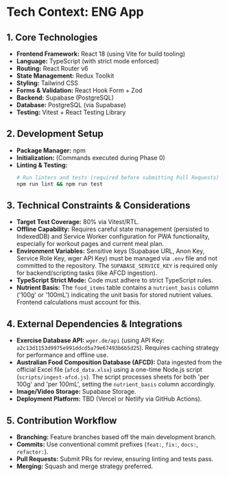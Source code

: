 # Tech Context: ENG App

## 1. Core Technologies

*   **Frontend Framework:** React 18 (using Vite for build tooling)
*   **Language:** TypeScript (with strict mode enforced)
*   **Routing:** React Router v6
*   **State Management:** Redux Toolkit
*   **Styling:** Tailwind CSS
*   **Forms & Validation:** React Hook Form + Zod
*   **Backend:** Supabase (PostgreSQL)
*   **Database:** PostgreSQL (via Supabase)
*   **Testing:** Vitest + React Testing Library

## 2. Development Setup

*   **Package Manager:** npm
*   **Initialization:** (Commands executed during Phase 0)
*   **Linting & Testing:**
    ```bash
    # Run linters and tests (required before submitting Pull Requests)
    npm run lint && npm run test
    ```

## 3. Technical Constraints & Considerations

*   **Target Test Coverage:** 80% via Vitest/RTL.
*   **Offline Capability:** Requires careful state management (persisted to IndexedDB) and Service Worker configuration for PWA functionality, especially for workout pages and current meal plan.
*   **Environment Variables:** Sensitive keys (Supabase URL, Anon Key, Service Role Key, wger API Key) must be managed via `.env` file and not committed to the repository. The `SUPABASE_SERVICE_KEY` is required only for backend/scripting tasks (like AFCD ingestion).
*   **TypeScript Strict Mode:** Code must adhere to strict TypeScript rules.
*   **Nutrient Basis:** The `food_items` table contains a `nutrient_basis` column ('100g' or '100mL') indicating the unit basis for stored nutrient values. Frontend calculations must account for this.

## 4. External Dependencies & Integrations

*   **Exercise Database API:** `wger.de/api` (using API Key: `a2c13d1153d9975e991ddcd5a79e67493b6b5d25`). Requires caching strategy for performance and offline use.
*   **Australian Food Composition Database (AFCD):** Data ingested from the official Excel file (`afcd_data.xlsx`) using a one-time Node.js script (`scripts/ingest-afcd.js`). The script processes sheets for both 'per 100g' and 'per 100mL', setting the `nutrient_basis` column accordingly.
*   **Image/Video Storage:** Supabase Storage.
*   **Deployment Platform:** TBD (Vercel or Netlify via GitHub Actions).

## 5. Contribution Workflow

*   **Branching:** Feature branches based off the main development branch.
*   **Commits:** Use conventional commit prefixes (`feat:`, `fix:`, `docs:`, `refactor:`).
*   **Pull Requests:** Submit PRs for review, ensuring linting and tests pass.
*   **Merging:** Squash and merge strategy preferred. 